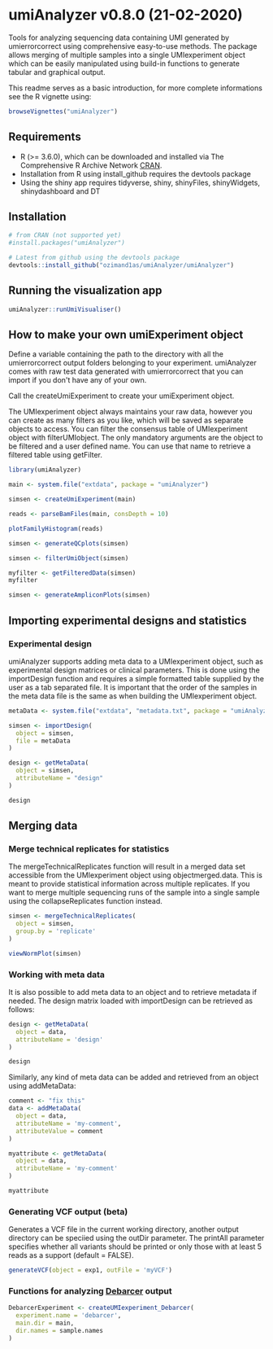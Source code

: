 
# umiAnalyzer v0.8.0 (21-02-2020)

Tools for analyzing sequencing data containing UMI generated by umierrorcorrect using comprehensive easy-to-use methods. The package allows merging of multiple samples into a single UMIexperiment object which can be easily manipulated using build-in functions to generate tabular and graphical output.

This readme serves as a basic introduction, for more complete informations see the R vignette using:
```r
browseVignettes("umiAnalyzer")
```

Requirements
------------

- R (>= 3.6.0), which can be downloaded and installed via The Comprehensive R Archive Network [CRAN](https://cran.r-project.org/).
- Installation from R using install_github requires the devtools package
- Using the shiny app requires tidyverse, shiny, shinyFiles, shinyWidgets, 
shinydashboard and DT

Installation 
------------

```r
# from CRAN (not supported yet)
#install.packages("umiAnalyzer")

# Latest from github using the devtools package
devtools::install_github("ozimand1as/umiAnalyzer/umiAnalyzer")
```

Running the visualization app
------------

```r
umiAnalyzer::runUmiVisualiser()
```

How to make your own umiExperiment object
---------------------

Define a variable containing the path to the directory with all the umierrorcorrect output folders 
belonging to your experiment. umiAnalyzer comes with raw test data generated with umierrorcorrect that 
you can import if you don't have any of your own.

Call the createUmiExperiment to create your umiExperiment object.


The UMIexperiment object always maintains your raw data, however you can create as many filters as you
like, which will be saved as separate objects to access. You can filter the consensus table of
UMIexperiment object with filterUMIobject. The only mandatory arguments are the object to be filtered
and a user defined name. You can use that name to retrieve a filtered table using getFilter. 

```r
library(umiAnalyzer)

main <- system.file("extdata", package = "umiAnalyzer")

simsen <- createUmiExperiment(main)

reads <- parseBamFiles(main, consDepth = 10)

plotFamilyHistogram(reads)

simsen <- generateQCplots(simsen)

simsen <- filterUmiObject(simsen)

myfilter <- getFilteredData(simsen)
myfilter

simsen <- generateAmpliconPlots(simsen)
```

## Importing experimental designs and statistics
### Experimental design
umiAnalyzer supports adding meta data to a  UMIexperiment object, such as experimental 
design matrices or clinical parameters. This is done using the importDesign function and requires a 
simple formatted table supplied by the user as a tab separated file. It is important that the order 
of the samples in the meta data file is the same as when building the UMIexperiment object.

```r
metaData <- system.file("extdata", "metadata.txt", package = "umiAnalyzer")

simsen <- importDesign(
  object = simsen,
  file = metaData
)

design <- getMetaData(
  object = simsen, 
  attributeName = "design"
)

design
```

## Merging data
### Merge technical replicates for statistics
The mergeTechnicalReplicates function will result in a merged data set accessible from the UMIexperiment object using 
object<at>merged.data. This is meant to provide statistical information across multiple replicates. If you want to merge 
multiple sequencing runs of the sample into a single sample using the collapseReplicates function instead.

```r
simsen <- mergeTechnicalReplicates(
  object = simsen,
  group.by = 'replicate'
)

viewNormPlot(simsen)
```

### Working with meta data

It is also possible to add meta data to an object and to retrieve metadata if needed. The design 
matrix loaded with importDesign can be retrieved as follows:

```r
design <- getMetaData(
  object = data,
  attributeName = 'design'
)

design
```

Similarly, any kind of meta data can be added and retrieved from an object using addMetaData:

```r
comment <- "fix this"
data <- addMetaData(
  object = data,
  attributeName = 'my-comment',
  attributeValue = comment
)

myattribute <- getMetaData(
  object = data,
  attributeName = 'my-comment'
)

myattribute
```

### Generating VCF output (beta)

Generates a VCF file in the current working directory, another output directory can be speciied using the outDir parameter.
The printAll parameter specifies whether all variants should be printed or only those with at least 5 reads as a support (default = FALSE).

```r
generateVCF(object = exp1, outFile = 'myVCF')
```

### Functions for analyzing [Debarcer](https://github.com/oicr-gsi/debarcer) output

```r
DebarcerExperiment <- createUMIexperiment_Debarcer(
  experiment.name = 'debarcer',
  main.dir = main,
  dir.names = sample.names
)
```
